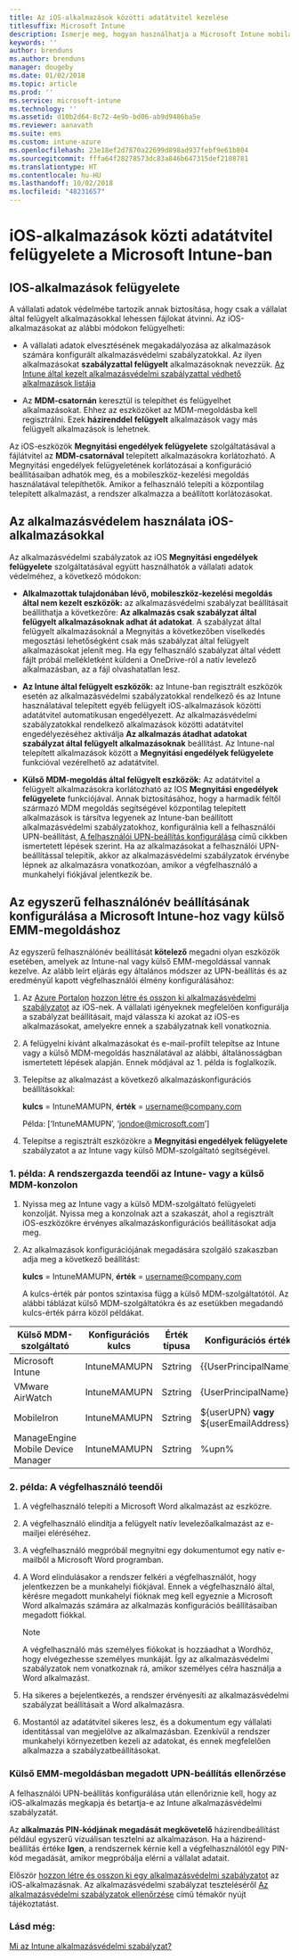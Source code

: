 ```yaml
---
title: Az iOS-alkalmazások közötti adatátvitel kezelése
titlesuffix: Microsoft Intune
description: Ismerje meg, hogyan használhatja a Microsoft Intune mobilalkalmazás-kezelési házirendjeit az alkalmazások közötti adatátvitel kezeléséhez.
keywords: ''
author: brenduns
ms.author: brenduns
manager: dougeby
ms.date: 01/02/2018
ms.topic: article
ms.prod: ''
ms.service: microsoft-intune
ms.technology: ''
ms.assetid: d10b2d64-8c72-4e9b-bd06-ab9d9486ba5e
ms.reviewer: aanavath
ms.suite: ems
ms.custom: intune-azure
ms.openlocfilehash: 23e18ef2d7870a22699d898ad937febf9e61b804
ms.sourcegitcommit: fffa64f28278573dc83a846b647315def2108781
ms.translationtype: HT
ms.contentlocale: hu-HU
ms.lasthandoff: 10/02/2018
ms.locfileid: "48231657"
---
```

# <a name="how-to-manage-data-transfer-between-ios-apps-in-microsoft-intune"></a>iOS-alkalmazások közti adatátvitel felügyelete a Microsoft Intune-ban
## <a name="manage-ios-apps"></a>IOS-alkalmazások felügyelete
A vállalati adatok védelmébe tartozik annak biztosítása, hogy csak a vállalat által felügyelt alkalmazásokkal lehessen fájlokat átvinni.  Az iOS-alkalmazásokat az alábbi módokon felügyelheti:

-   A vállalati adatok elvesztésének megakadályozása az alkalmazások számára konfigurált alkalmazásvédelmi szabályzatokkal. Az ilyen alkalmazásokat **szabályzattal felügyelt** alkalmazásoknak nevezzük. [Az Intune által kezelt alkalmazásvédelmi szabályzattal védhető alkalmazások listája](https://www.microsoft.com/cloud-platform/microsoft-intune-apps)

-   Az **MDM-csatornán** keresztül is telepíthet és felügyelhet alkalmazásokat.  Ehhez az eszközöket az MDM-megoldásba kell regisztrálni. Ezek **házirenddel felügyelt** alkalmazások vagy más felügyelt alkalmazások is lehetnek.

Az iOS-eszközök **Megnyitási engedélyek felügyelete** szolgáltatásával a fájlátvitel az **MDM-csatornával** telepített alkalmazásokra korlátozható. A Megnyitási engedélyek felügyeletének korlátozásai a konfiguráció beállításaiban adhatók meg, és a mobileszköz-kezelési megoldás használatával telepíthetők.  Amikor a felhasználó telepíti a központilag telepített alkalmazást, a rendszer alkalmazza a beállított korlátozásokat.

##  <a name="using-app-protection-with-ios-apps"></a>Az alkalmazásvédelem használata iOS-alkalmazásokkal
Az alkalmazásvédelmi szabályzatok az iOS **Megnyitási engedélyek felügyelete** szolgáltatásával együtt használhatók a vállalati adatok védelméhez, a következő módokon:

-   **Alkalmazottak tulajdonában lévő, mobileszköz-kezelési megoldás által nem kezelt eszközök:** az alkalmazásvédelmi szabályzat beállításait beállíthatja a következőre: **Az alkalmazás csak szabályzat által felügyelt alkalmazásoknak adhat át adatokat**. A szabályzat által felügyelt alkalmazásoknál a Megnyitás a következőben viselkedés megosztási lehetőségként csak más szabályzat által felügyelt alkalmazásokat jelenít meg. Ha egy felhasználó szabályzat által védett fájlt próbál mellékletként küldeni a OneDrive-ról a natív levelező alkalmazásban, az a fájl olvashatatlan lesz.

-   **Az Intune által felügyelt eszközök:** az Intune-ban regisztrált eszközök esetén az alkalmazásvédelmi szabályzatokkal rendelkező és az Intune használatával telepített egyéb felügyelt iOS-alkalmazások közötti adatátvitel automatikusan engedélyezett. Az alkalmazásvédelmi szabályzatokkal rendelkező alkalmazások közötti adatátvitel engedélyezéséhez aktiválja **Az alkalmazás átadhat adatokat szabályzat által felügyelt alkalmazásoknak** beállítást. Az Intune-nal telepített alkalmazások között a **Megnyitási engedélyek felügyelete** funkcióval vezérelhető az adatátvitel.   

-   **Külső MDM-megoldás által felügyelt eszközök:** Az adatátvitel a felügyelt alkalmazásokra korlátozható az IOS **Megnyitási engedélyek felügyelete** funkciójával.
Annak biztosításához, hogy a harmadik féltől származó MDM megoldás segítségével központilag telepített alkalmazások is társítva legyenek az Intune-ban beállított alkalmazásvédelmi szabályzatokhoz, konfigurálnia kell a felhasználói UPN-beállítást, [A felhasználói UPN-beállítás konfigurálása](#configure-user-upn-setting-for-third-party-emm) című cikkben ismertetett lépések szerint.  Ha az alkalmazásokat a felhasználói UPN-beállítással telepítik, akkor az alkalmazásvédelmi szabályzatok érvénybe lépnek az alkalmazásra vonatkozóan, amikor a végfelhasználó a munkahelyi fiókjával jelentkezik be.

## <a name="configure-user-upn-setting-for-microsoft-intune-or-third-party-emm"></a>Az egyszerű felhasználónév beállításának konfigurálása a Microsoft Intune-hoz vagy külső EMM-megoldáshoz
Az egyszerű felhasználónév beállítását **kötelező** megadni olyan eszközök esetében, amelyek az Intune-nal vagy külső EMM-megoldással vannak kezelve. Az alább leírt eljárás egy általános módszer az UPN-beállítás és az eredményül kapott végfelhasználói élmény konfigurálásához:

1.  Az [Azure Portalon](https://portal.azure.com) [hozzon létre és osszon ki alkalmazásvédelmi szabályzatot](app-protection-policies.md) az iOS-nek. A vállalati igényeknek megfelelően konfigurálja a szabályzat beállításait, majd válassza ki azokat az iOS-es alkalmazásokat, amelyekre ennek a szabályzatnak kell vonatkoznia.

2.  A felügyelni kívánt alkalmazásokat és e-mail-profilt telepítse az Intune vagy a külső MDM-megoldás használatával az alábbi, általánosságban ismertetett lépések alapján. Ennek módjával az 1. példa is foglalkozik.

3.  Telepítse az alkalmazást a következő alkalmazáskonfigurációs beállításokkal:

      **kulcs** = IntuneMAMUPN, **érték** = <username@company.com>

      Példa: [‘IntuneMAMUPN’, ‘jondoe@microsoft.com’]

4.  Telepítse a regisztrált eszközökre a **Megnyitási engedélyek felügyelete** szabályzatot a az Intune vagy külső MDM-szolgáltató segítségével.


### <a name="example-1-admin-experience-in-intune-or-third-party-mdm-console"></a>1. példa: A rendszergazda teendői az Intune- vagy a külső MDM-konzolon

1. Nyissa meg az Intune vagy a külső MDM-szolgáltató felügyeleti konzolját. Nyissa meg a konzolnak azt a szakaszát, ahol a regisztrált iOS-eszközökre érvényes alkalmazáskonfigurációs beállításokat adja meg.

2. Az alkalmazások konfigurációjának megadására szolgáló szakaszban adja meg a következő beállítást:

   **kulcs** = IntuneMAMUPN, **érték** = <username@company.com>

   A kulcs-érték pár pontos szintaxisa függ a külső MDM-szolgáltatótól. Az alábbi táblázat külső MDM-szolgáltatókra és az esetükben megadandó kulcs-érték párra közöl példákat.

|Külső MDM-szolgáltató| Konfigurációs kulcs | Érték típusa | Konfigurációs érték|
| ------- | ---- | ---- | ---- |
|Microsoft Intune| IntuneMAMUPN | Sztring | {{UserPrincipalName}}|
|VMware AirWatch| IntuneMAMUPN | Sztring | {UserPrincipalName}|
|MobileIron | IntuneMAMUPN | Sztring | ${userUPN} **vagy** ${userEmailAddress} |
|ManageEngine Mobile Device Manager | IntuneMAMUPN | Sztring | %upn% |


### <a name="example-2-end-user-experience"></a>2. példa: A végfelhasználó teendői

1.  A végfelhasználó telepíti a Microsoft Word alkalmazást az eszközre.

2.  A végfelhasználó elindítja a felügyelt natív levelezőalkalmazást az e-mailjei eléréséhez.

3.  A végfelhasználó megpróbál megnyitni egy dokumentumot egy natív e-mailből a Microsoft Word programban.

4.  A Word elindulásakor a rendszer felkéri a végfelhasználót, hogy jelentkezzen be a munkahelyi fiókjával.  Ennek a végfelhasználó által, kérésre megadott munkahelyi fióknak meg kell egyeznie a Microsoft Word alkalmazás számára az alkalmazás konfigurációs beállításaiban megadott fiókkal.

    > [!NOTE]
    > A végfelhasználó más személyes fiókokat is hozzáadhat a Wordhöz, hogy elvégezhesse személyes munkáját. Így az alkalmazásvédelmi szabályzatok nem vonatkoznak rá, amikor személyes célra használja a Word alkalmazást.

5.  Ha sikeres a bejelentkezés, a rendszer érvényesíti az alkalmazásvédelmi szabályzat beállításait a Word alkalmazásra.

6.  Mostantól az adatátvitel sikeres lesz, és a dokumentum egy vállalati identitással van megjelölve az alkalmazásban. Ezenkívül a rendszer munkahelyi környezetben kezeli az adatokat, és ennek megfelelően alkalmazza a szabályzatbeállításokat.

### <a name="validate-user-upn-setting-for-third-party-emm"></a>Külső EMM-megoldásban megadott UPN-beállítás ellenőrzése

A felhasználói UPN-beállítás konfigurálása után ellenőriznie kell, hogy az iOS-alkalmazás megkapja és betartja-e az Intune alkalmazásvédelmi szabályzatát.

Az **alkalmazás PIN-kódjának megadását megkövetelő** házirendbeállítást például egyszerű vizuálisan tesztelni az alkalmazáson. Ha a házirend-beállítás értéke **Igen**, a rendszernek kérnie kell a végfelhasználótól egy PIN-kód megadását, amikor megpróbálja elérni a vállalat adatait.

Először [hozzon létre és osszon ki egy alkalmazásvédelmi szabályzatot](app-protection-policies.md) az iOS-alkalmazásnak. Az alkalmazásvédelmi szabályzat teszteléséről [Az alkalmazásvédelmi szabályzatok ellenőrzése](app-protection-policies-validate.md) című témakör nyújt tájékoztatást.


### <a name="see-also"></a>Lásd még:
[Mi az Intune alkalmazásvédelmi szabályzat?](app-protection-policy.md)
